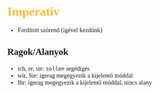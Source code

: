 <span style="font-family:'cascadia code'">

# <span style="color:#fabd2f">Imperativ
- Fordított szórend (igével kezdünk)

## Ragok/Alanyok
- ich, er, sie: `sollen` segédigés
- wir, Sie: igerag megegyezik a kijelentő móddal
- Ihr: igerag megegyezik a kijelentő móddal, nincs alany